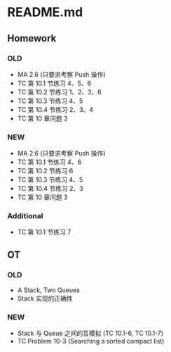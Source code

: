 # README.md

## Homework

### OLD
- MA 2.6 (只要求考察 Push 操作)
- TC 第 10.1 节练习 4、5、6
- TC 第 10.2 节练习 1、2、3、6
- TC 第 10.3 节练习 4、5
- TC 第 10.4 节练习 2、3、4
- TC 第 10 章问题 3

### NEW
- MA 2.6 (只要求考察 Push 操作)
- TC 第 10.1 节练习 4、6
- TC 第 10.2 节练习 6
- TC 第 10.3 节练习 4、5
- TC 第 10.4 节练习 2、3
- TC 第 10 章问题 3

### Additional
- TC 第 10.1 节练习 7

## OT

### OLD
- A Stack, Two Queues
- Stack 实现的正确性

### NEW
- Stack 与 Queue 之间的互模拟 (TC 10.1-6, TC 10.1-7)
- TC Problem 10-3 (Searching a sorted compact list)